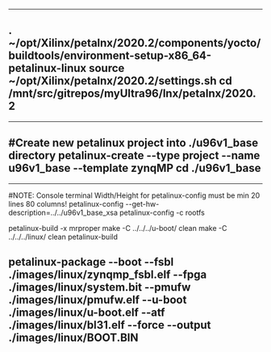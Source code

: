 
---
. ~/opt/Xilinx/petalnx/2020.2/components/yocto/buildtools/environment-setup-x86_64-petalinux-linux
source ~/opt/Xilinx/petalnx/2020.2/settings.sh
cd /mnt/src/gitrepos/myUltra96/lnx/petalnx/2020.2
---

---
#Create new petalinux project into ./u96v1_base directory
petalinux-create --type project --name u96v1_base --template zynqMP
cd ./u96v1_base
---

---
#NOTE: Console terminal Width/Height for petalinux-config must be min 20 lines 80 columns!
petalinux-config --get-hw-description=../../u96v1_base_xsa
petalinux-config -c rootfs

petalinux-build -x mrproper
make -C ../../../u-boot/ clean
make -C ../../../linux/ clean
petalinux-build

petalinux-package --boot --fsbl ./images/linux/zynqmp_fsbl.elf --fpga ./images/linux/system.bit --pmufw ./images/linux/pmufw.elf --u-boot ./images/linux/u-boot.elf --atf ./images/linux/bl31.elf --force --output ./images/linux/BOOT.BIN
---

